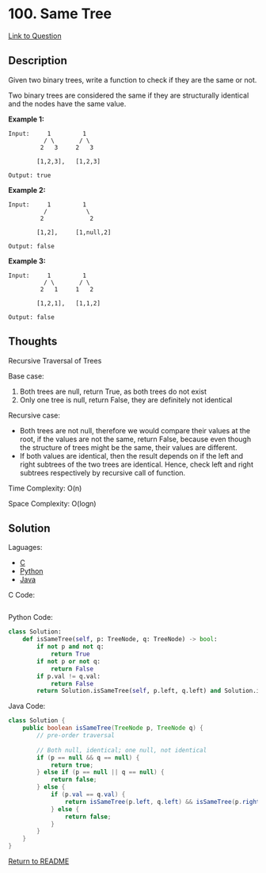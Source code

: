 # 100. Same Tree
[Link to Question](https://leetcode.com/problems/same-tree/)

## Description

Given two binary trees, write a function to check if they are the same or not.

Two binary trees are considered the same if they are structurally identical and the nodes have the same value.

**Example 1:**

```
Input:     1         1
          / \       / \
         2   3     2   3

        [1,2,3],   [1,2,3]

Output: true
```

**Example 2:**

```
Input:     1         1
          /           \
         2             2

        [1,2],     [1,null,2]

Output: false
```

**Example 3:**

```
Input:     1         1
          / \       / \
         2   1     1   2

        [1,2,1],   [1,1,2]

Output: false
```

## Thoughts

Recursive Traversal of Trees

Base case:

1. Both trees are null, return True, as both trees do not exist
2. Only one tree is null, return False, they are definitely not identical

Recursive case: 

- Both trees are not null, therefore we would compare their values at the root, if the values are not the same, return False, because even though the structure of trees might be the same, their values are different.
- If both values are identical, then the result depends on if the left and right subtrees of the two trees are identical. Hence, check left and right subtrees respectively by recursive call of function.

Time Complexity: O(n)

Space Complexity: O(logn)



## Solution

Laguages:

- [C](#C)
- [Python](#python)
- [Java](#java)

<div id="C"></div>C Code:

```C

```

<div id="python"></div>Python Code:

```python
class Solution:
    def isSameTree(self, p: TreeNode, q: TreeNode) -> bool:
        if not p and not q:
            return True
        if not p or not q:
            return False
        if p.val != q.val:
            return False
        return Solution.isSameTree(self, p.left, q.left) and Solution.isSameTree(self, p.right, q.right)
```

<div id="java"></div>Java Code:

```java
class Solution {
    public boolean isSameTree(TreeNode p, TreeNode q) {
        // pre-order traversal
        
        // Both null, identical; one null, not identical
        if (p == null && q == null) {
            return true;
        } else if (p == null || q == null) {
            return false;
        } else {
            if (p.val == q.val) {
                return isSameTree(p.left, q.left) && isSameTree(p.right, q.right);
            } else {
                return false;
            }
        }
    }
}
```

[Return to README](./../README.md)
